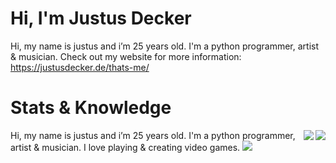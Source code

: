 # Hi, I'm Justus Decker
Hi, my name is justus and i’m 25 years old. I'm a python programmer, artist & musician.
Check out my website for more information: https://justusdecker.de/thats-me/
# Stats & Knowledge

<img align="right" src="https://github-readme-stats.vercel.app/api?username=justusdecker&show_icons=true&theme=gotham">

<img align="right" src="https://github-readme-stats.vercel.app/api/top-langs/?username=justusdecker&langs_count=15&theme=gotham&layout=compact">

Hi, my name is justus and i’m 25 years old. 
I'm a python programmer, artist & musician.
I love playing & creating video games.
<img src="https://github-readme-stats.vercel.app/api/pin/?username=justusdecker&repo=pygame-engine&theme=gotham">
